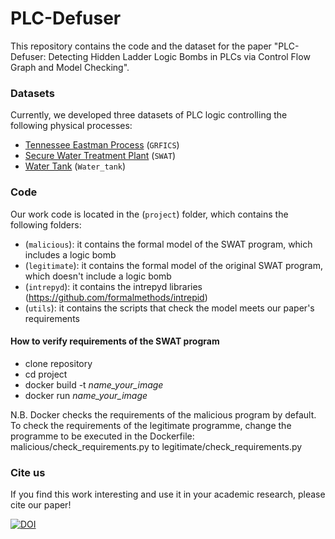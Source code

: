 <!--
    Copyright (C) 2024 Antonio Iacobelli, Lorenzo Rinieri

    This program is free software: you can redistribute it and/or modify
    it under the terms of the GNU General Public License as published by
    the Free Software Foundation, either version 3 of the License, or
    (at your option) any later version.

    This program is distributed in the hope that it will be useful,
    but WITHOUT ANY WARRANTY; without even the implied warranty of
    MERCHANTABILITY or FITNESS FOR A PARTICULAR PURPOSE.  See the
    GNU General Public License for more details.

    You should have received a copy of the GNU General Public License
    along with this program.  If not, see <https://www.gnu.org/licenses/>. 
-->

# PLC-Defuser
This repository contains the code and the dataset for the paper "PLC-Defuser: Detecting Hidden Ladder Logic Bombs in PLCs via Control Flow Graph and Model Checking".

### Datasets

Currently, we developed three datasets of PLC logic controlling the following physical processes:

* [Tennessee Eastman Process](https://github.com/Fortiphyd/GRFICSv2) (`GRFICS`)
* [Secure Water Treatment Plant](https://itrust.sutd.edu.sg/testbeds/secure-water-treatment-swat/) (`SWAT`)
* [Water Tank](https://ieeexplore.ieee.org/abstract/document/10639995) (`Water_tank`)

### Code
Our work code is located in the (`project`) folder, which contains the following folders:

* (`malicious`): it contains the formal model of the SWAT program, which includes a logic bomb
* (`legitimate`): it contains the formal model of the original SWAT program, which doesn't include a logic bomb
* (`intrepyd`): it contains the intrepyd libraries (https://github.com/formalmethods/intrepid)
* (`utils`): it contains the scripts that check the model meets our paper's requirements

#### How to verify requirements of the SWAT program
* clone repository
* cd project
* docker build -t *name_your_image*
* docker run *name_your_image*

N.B. Docker checks the requirements of the malicious program by default. To check the requirements of the legitimate programme, change the programme to be executed in the Dockerfile: malicious/check_requirements.py to legitimate/check_requirements.py
### Cite us
If you find this work interesting and use it in your academic research, please cite our paper!

[![DOI](https://zenodo.org/badge/877386039.svg)](https://doi.org/10.5281/zenodo.14014819)
